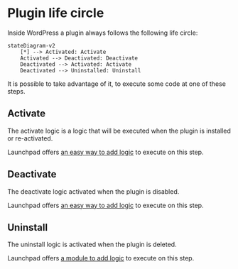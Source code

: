 # Plugin life circle

Inside WordPress a plugin always follows the following life circle:

```mermaid
stateDiagram-v2
    [*] --> Activated: Activate
    Activated --> Deactivated: Deactivate
    Deactivated --> Activated: Activate
    Deactivated --> Uninstalled: Uninstall
```

It is possible to take advantage of it, to execute some code at one of these steps.

## Activate

The activate logic is a logic that will be executed when the plugin is installed or re-activated.

Launchpad offers [an easy way to add logic](./activate.md) to execute on this step.

## Deactivate

The deactivate logic activated when the plugin is disabled.

Launchpad offers [an easy way to add logic](./deactivate.md) to execute on this step.

## Uninstall

The uninstall logic is activated when the plugin is deleted.

Launchpad offers [a module to add logic](./uninstall.md) to execute on this step.